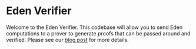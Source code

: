 # Eden Verifier

Welcome to the Eden Verifier. This codebase will allow you to send Eden computations to a prover to generate proofs that can be passed around and verified. Please see our [blog post](https://zorp.io/blog/hackathon/) for more details.



